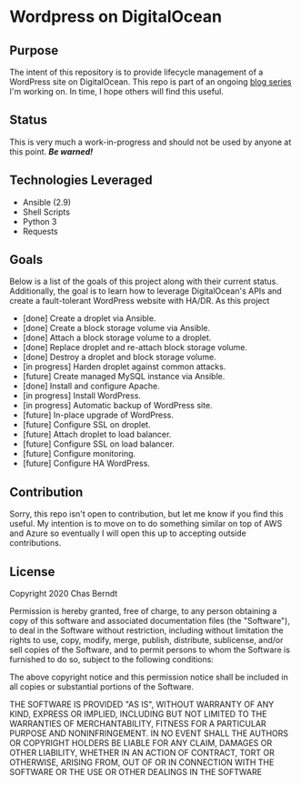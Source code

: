 # Wordpress on DigitalOcean

## Purpose
The intent of this repository is to provide lifecycle management of a WordPress site on DigitalOcean. This repo is part of an ongoing [blog series](https://chasberndt.com) I'm working on. In time, I hope others will find this useful.

## Status
This is very much a work-in-progress and should not be used by anyone at this point. ***Be warned!***

## Technologies Leveraged
* Ansible (2.9)
* Shell Scripts
* Python 3
* Requests

## Goals
Below is a list of the goals of this project along with their current status. Additionally, the goal is to learn how to leverage DigitalOcean's APIs and create a fault-tolerant WordPress website with HA/DR. As this project

* [done] Create a droplet via Ansible.
* [done] Create a block storage volume via Ansible.
* [done] Attach a block storage volume to a droplet.
* [done] Replace droplet and re-attach block storage volume.
* [done] Destroy a droplet and block storage volume.
* [in progress] Harden droplet against common attacks.
* [future] Create managed MySQL instance via Ansible.
* [done] Install and configure Apache.
* [in progress] Install WordPress.
* [in progress] Automatic backup of WordPress site.
* [future] In-place upgrade of WordPress.
* [future] Configure SSL on droplet.
* [future] Attach droplet to load balancer.
* [future] Configure SSL on load balancer.
* [future] Configure monitoring.
* [future] Configure HA WordPress.

## Contribution
Sorry, this repo isn't open to contribution, but let me know if you find this useful. My intention is to move on to do something similar on top of AWS and Azure so eventually I will open this up to accepting outside contributions.

## License
Copyright 2020 Chas Berndt

Permission is hereby granted, free of charge, to any person obtaining a copy of this software and associated documentation files (the "Software"), to deal in the Software without restriction, including without limitation the rights to use, copy, modify, merge, publish, distribute, sublicense, and/or sell copies of the Software, and to permit persons to whom the Software is furnished to do so, subject to the following conditions:

The above copyright notice and this permission notice shall be included in all copies or substantial portions of the Software.

THE SOFTWARE IS PROVIDED "AS IS", WITHOUT WARRANTY OF ANY KIND, EXPRESS OR IMPLIED, INCLUDING BUT NOT LIMITED TO THE WARRANTIES OF MERCHANTABILITY, FITNESS FOR A PARTICULAR PURPOSE AND NONINFRINGEMENT. IN NO EVENT SHALL THE AUTHORS OR COPYRIGHT HOLDERS BE LIABLE FOR ANY CLAIM, DAMAGES OR OTHER LIABILITY, WHETHER IN AN ACTION OF CONTRACT, TORT OR OTHERWISE, ARISING FROM, OUT OF OR IN CONNECTION WITH THE SOFTWARE OR THE USE OR OTHER DEALINGS IN THE SOFTWARE
